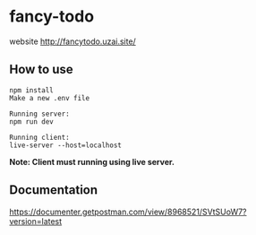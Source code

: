 # fancy-todo

website http://fancytodo.uzai.site/

## How to use

```
npm install
Make a new .env file

Running server:
npm run dev

Running client:
live-server --host=localhost
```

**Note: Client must running using live server.**

## Documentation

https://documenter.getpostman.com/view/8968521/SVtSUoW7?version=latest
